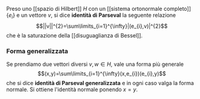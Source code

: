 Preso uno [[spazio di Hilbert]] $H$ con un [[sistema ortonormale completo]] $\{e_{i}\}$ e un vettore $v$, si dice **identità di Parseval** la seguente relazione
$$||v||^{2}=\sum\limits_{i=1}^{\infty}|(e_{i},v)|^{2}$$
che è la saturazione della [[disuguaglianza di Bessel]].
### Forma generalizzata
Se prendiamo due vettori diversi $v,w\in H$, vale una forma più generale
$$(x,y)=\sum\limits_{i=1}^{\infty}(x,e_{i})(e_{i},y)$$
che si dice **identità di Parseval generalizzata** e in ogni caso valga la forma normale. Si ottiene l'identità normale ponendo $x=y$.